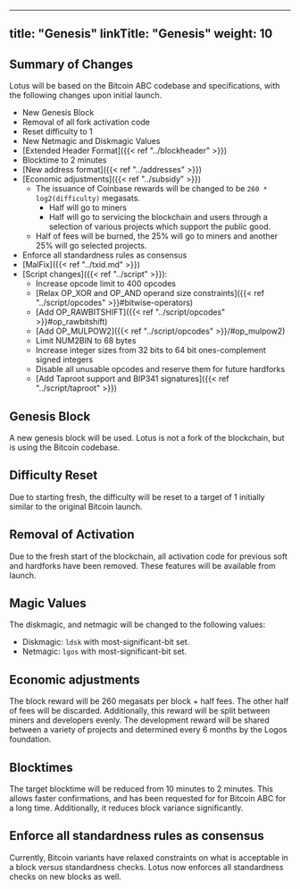 
---
title: "Genesis"
linkTitle: "Genesis"
weight: 10
---

## Summary of Changes

Lotus will be based on the Bitcoin ABC codebase and specifications, with the following changes upon initial launch.

* New Genesis Block
* Removal of all fork activation code
* Reset difficulty to 1
* New Netmagic and Diskmagic Values
* [Extended Header Format]({{< ref "../blockheader" >}})
* Blocktime to 2 minutes
* [New address format]({{< ref "../addresses" >}})
* [Economic adjustments]({{< ref "../subsidy" >}})
  * The issuance of Coinbase rewards will be changed to be `260 * log2(difficulty)` megasats.
    * Half will go to miners
    * Half will go to servicing the blockchain and users through a selection of various projects which support the
      public good.
  * Half of fees will be burned, the 25% will go to miners and another 25% will go selected projects.
* Enforce all standardness rules as consensus
* [MalFix]({{< ref "../txid.md" >}})
* [Script changes]({{< ref "../script" >}}):
  * Increase opcode limit to 400 opcodes
  * [Relax OP_XOR and OP_AND operand size constraints]({{< ref "../script/opcodes" >}}#bitwise-operators)
  * [Add OP_RAWBITSHIFT]({{< ref "../script/opcodes" >}}#op_rawbitshift)
  * [Add OP_MULPOW2]({{< ref "../script/opcodes" >}}/#op_mulpow2)
  * Limit NUM2BIN to 68 bytes
  * Increase integer sizes from 32 bits to 64 bit ones-complement signed integers
  * Disable all unusable opcodes and reserve them for future hardforks
  * [Add Taproot support and BIP341 signatures]({{< ref "../script/taproot" >}})

## Genesis Block

A new genesis block will be used. Lotus is not a fork of the blockchain, but is using the Bitcoin codebase.

## Difficulty Reset

Due to starting fresh, the difficulty will be reset to a target of 1 initially similar to the original Bitcoin launch.

## Removal of Activation

Due to the fresh start of the blockchain, all activation code for previous soft and hardforks have been removed. These features
will be available from launch.

## Magic Values

The diskmagic, and netmagic will be changed to the following values:

* Diskmagic: `ldsk` with most-significant-bit set.
* Netmagic: `lgos` with most-significant-bit set.

## Economic adjustments

The block reward will be 260 megasats per block + half fees. The other half of fees will be discarded. Additionally, this reward will be split between miners and developers evenly. The development reward will be shared between a variety of projects and determined every 6 months by the Logos foundation.

## Blocktimes

The target blocktime will be reduced from 10 minutes to 2 minutes. This allows faster confirmations, and has been requested for for Bitcoin ABC for a long time. Additionally, it reduces block variance significantly.

## Enforce all standardness rules as consensus

Currently, Bitcoin variants have relaxed constraints on what is acceptable in a block versus standardness checks. Lotus now enforces all standardness checks on new blocks as well.
